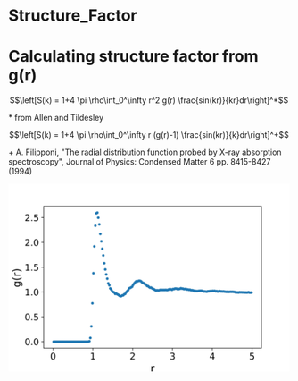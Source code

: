 # Structure_Factor
# Calculating structure factor from g(r)

$$\left[S(k) = 1+4 \pi \rho\int_0^\infty r^2 g(r) \frac{sin(kr)}{kr}dr\right]^*$$

\* from Allen and Tildesley

$$\left[S(k) = 1+4 \pi \rho\int_0^\infty r (g(r)-1) \frac{sin(kr)}{k}dr\right]^+$$

\+  A. Filipponi, "The radial distribution function probed by X-ray absorption spectroscopy", Journal of Physics: Condensed Matter 6 pp. 8415-8427 (1994)

![alt text](g_r.jpg?raw=true "RDF")
